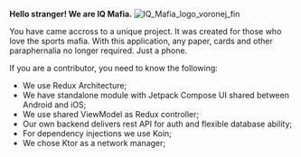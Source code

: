 <b>Hello stranger! We are IQ Mafia.</b>
<img>![IQ_Mafia_logo_voronej_fin](https://github.com/TurboSokol/IqMafiaApp-KMM-Compose/assets/29153461/e3bf99d3-35ce-4f52-97de-1edd1df5be48)
</img>


You have came accross to a unique project. It was created for those who love the sports mafia. With this application, any paper, cards and other paraphernalia no longer required. Just a phone.

If you are a contributor, you need to know the following:
- We use Redux Architecture;
- We have standalone module with Jetpack Compose UI shared between Android and iOS;
- We use shared ViewModel as Redux controller;
- Our own backend delivers rest API for auth and flexible database ability;
- For dependency injections we use Koin;
- We chose Ktor as a network manager;
